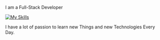 I am a Full-Stack Developer

[![My Skills](https://skillicons.dev/icons?i=c,cpp,py,django,js,ts,html,css,bootstrap,react,laravel,java,vscode,spring,vim,linux)](https://skillicons.dev)

I have a lot of passion to learn new Things and new Technologies Every Day.
